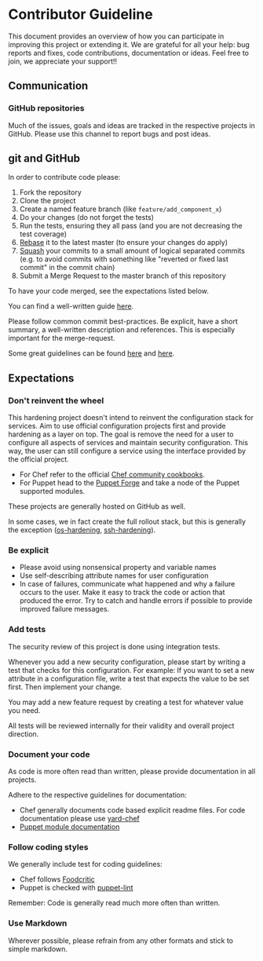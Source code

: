 # Contributor Guideline

This document provides an overview of how you can participate in improving this project or extending it. We are grateful for all your help: bug reports and fixes, code contributions, documentation or ideas. Feel free to join, we appreciate your support!!

## Communication

### GitHub repositories

Much of the issues, goals and ideas are tracked in the respective projects in GitHub. Please use this channel to report bugs and post ideas.

## git and GitHub

In order to contribute code please:

1. Fork the repository
2. Clone the project
3. Create a named feature branch (like `feature/add_component_x`)
4. Do your changes (do not forget the tests)
5. Run the tests, ensuring they all pass (and you are not decreasing the test coverage)
6. [Rebase][rebase-squash] it to the latest master (to ensure your changes do apply)
7. [Squash][rebase-squash] your commits to a small amount of logical separated commits (e.g. to avoid commits with something like "reverted or fixed last commit" in the commit chain)
8. Submit a Merge Request to the master branch of this repository

To have your code merged, see the expectations listed below.

You can find a well-written guide [here](https://help.github.com/articles/fork-a-repo).

Please follow common commit best-practices. Be explicit, have a short summary, a well-written description and references. This is especially important for the merge-request.

Some great guidelines can be found [here](https://wiki.openstack.org/wiki/GitCommitMessages) and [here](http://robots.thoughtbot.com/5-useful-tips-for-a-better-commit-message).

## Expectations

### Don't reinvent the wheel

This hardening project doesn't intend to reinvent the configuration stack for services. Aim to use official configuration projects first and provide hardening as a layer on top. The goal is remove the need for a user to configure all aspects of services and maintain security configuration. This way, the user can still configure a service using the interface provided by the official project.

* For Chef refer to the official [Chef community cookbooks](https://supermarket.chef.io/cookbooks).
* For Puppet head to the [Puppet Forge](https://forge.puppetlabs.com/) and take a node of the Puppet supported modules.

These projects are generally hosted on GitHub as well.

In some cases, we in fact create the full rollout stack, but this is generally the exception ([os-hardening](https://github.com/dev-sec/chef-os-hardening), [ssh-hardening](https://github.com/dev-sec/chef-ssh-hardening)).


### Be explicit

* Please avoid using nonsensical property and variable names
* Use self-describing attribute names for user configuration
* In case of failures, communicate what happened and why a failure occurs to the user. Make it easy to track the code or action that produced the error. Try to catch and handle errors if possible to provide improved failure messages.


### Add tests

The security review of this project is done using integration tests.

Whenever you add a new security configuration, please start by writing a test that checks for this configuration. For example: If you want to set a new attribute in a configuration file, write a test that expects the value to be set first. Then implement your change.

You may add a new feature request by creating a test for whatever value you need.

All tests will be reviewed internally for their validity and overall project direction.


### Document your code

As code is more often read than written, please provide documentation in all projects.

Adhere to the respective guidelines for documentation:

* Chef generally documents code based explicit readme files. For code documentation please use [yard-chef](https://github.com/rightscale/yard-chef)
* [Puppet module documentation](http://docs.puppetlabs.com/puppet/latest/reference/modules_documentation.html)


### Follow coding styles

We generally include test for coding guidelines:

* Chef follows [Foodcritic](http://acrmp.github.io/foodcritic/)
* Puppet is checked with [puppet-lint](http://puppet-lint.com/checks/)

Remember: Code is generally read much more often than written.


### Use Markdown

Wherever possible, please refrain from any other formats and stick to simple markdown.

[rebase-squash]: https://github.com/edx/edx-platform/wiki/How-to-Rebase-a-Pull-Request
